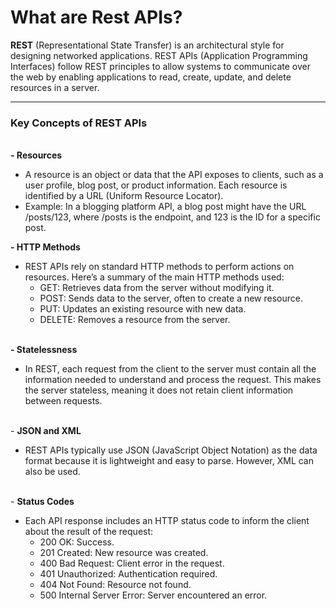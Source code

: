 # What are Rest APIs?

**REST** (Representational State Transfer) is an architectural style for designing networked applications. REST APIs (Application Programming Interfaces) follow REST principles to allow systems to communicate over the web by enabling applications to read, create, update, and delete resources in a server.

***

### Key Concepts of REST APIs

\
**- Resources**

* A resource is an object or data that the API exposes to clients, such as a user profile, blog post, or product information. Each resource is identified by a URL (Uniform Resource Locator).
* Example: In a blogging platform API, a blog post might have the URL /posts/123, where /posts is the endpoint, and 123 is the ID for a specific post.



**- HTTP Methods**

* REST APIs rely on standard HTTP methods to perform actions on resources. Here’s a summary of the main HTTP methods used:
  * GET: Retrieves data from the server without modifying it.
  * POST: Sends data to the server, often to create a new resource.
  * PUT: Updates an existing resource with new data.
  * DELETE: Removes a resource from the server.

\
**- Statelessness**

* In REST, each request from the client to the server must contain all the information needed to understand and process the request. This makes the server stateless, meaning it does not retain client information between requests.

\
\- **JSON and XML**

* REST APIs typically use JSON (JavaScript Object Notation) as the data format because it is lightweight and easy to parse. However, XML can also be used.

\
\- **Status Codes**

* Each API response includes an HTTP status code to inform the client about the result of the request:
  * 200 OK: Success.
  * 201 Created: New resource was created.
  * 400 Bad Request: Client error in the request.
  * 401 Unauthorized: Authentication required.
  * 404 Not Found: Resource not found.
  * 500 Internal Server Error: Server encountered an error.
